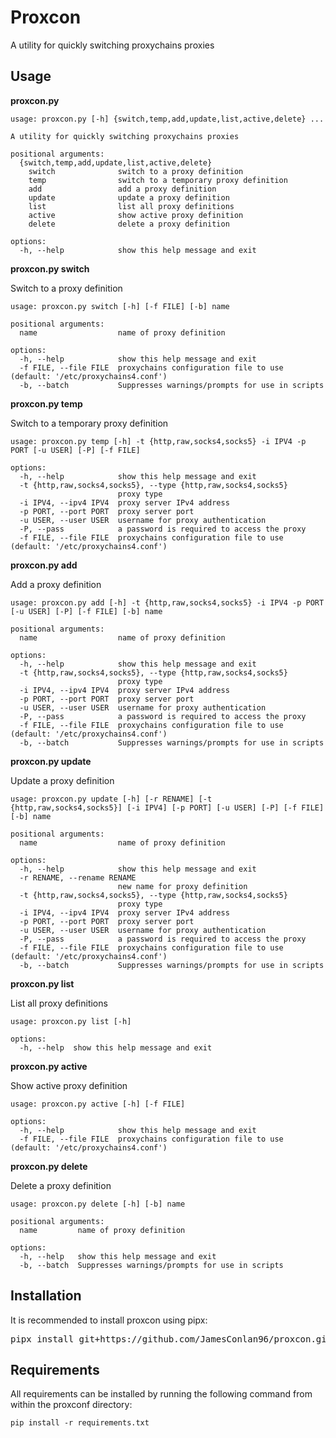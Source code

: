 # Proxcon

A utility for quickly switching proxychains proxies

## Usage

**proxcon.py**

```
usage: proxcon.py [-h] {switch,temp,add,update,list,active,delete} ...

A utility for quickly switching proxychains proxies

positional arguments:
  {switch,temp,add,update,list,active,delete}
    switch              switch to a proxy definition
    temp                switch to a temporary proxy definition
    add                 add a proxy definition
    update              update a proxy definition
    list                list all proxy definitions
    active              show active proxy definition
    delete              delete a proxy definition

options:
  -h, --help            show this help message and exit
```

**proxcon.py switch**

Switch to a proxy definition

```
usage: proxcon.py switch [-h] [-f FILE] [-b] name

positional arguments:
  name                  name of proxy definition

options:
  -h, --help            show this help message and exit
  -f FILE, --file FILE  proxychains configuration file to use (default: '/etc/proxychains4.conf')
  -b, --batch           Suppresses warnings/prompts for use in scripts
```

**proxcon.py temp**

Switch to a temporary proxy definition

```
usage: proxcon.py temp [-h] -t {http,raw,socks4,socks5} -i IPV4 -p PORT [-u USER] [-P] [-f FILE]

options:
  -h, --help            show this help message and exit
  -t {http,raw,socks4,socks5}, --type {http,raw,socks4,socks5}
                        proxy type
  -i IPV4, --ipv4 IPV4  proxy server IPv4 address
  -p PORT, --port PORT  proxy server port
  -u USER, --user USER  username for proxy authentication
  -P, --pass            a password is required to access the proxy
  -f FILE, --file FILE  proxychains configuration file to use (default: '/etc/proxychains4.conf')
```

**proxcon.py add**

Add a proxy definition

```
usage: proxcon.py add [-h] -t {http,raw,socks4,socks5} -i IPV4 -p PORT [-u USER] [-P] [-f FILE] [-b] name

positional arguments:
  name                  name of proxy definition

options:
  -h, --help            show this help message and exit
  -t {http,raw,socks4,socks5}, --type {http,raw,socks4,socks5}
                        proxy type
  -i IPV4, --ipv4 IPV4  proxy server IPv4 address
  -p PORT, --port PORT  proxy server port
  -u USER, --user USER  username for proxy authentication
  -P, --pass            a password is required to access the proxy
  -f FILE, --file FILE  proxychains configuration file to use (default: '/etc/proxychains4.conf')
  -b, --batch           Suppresses warnings/prompts for use in scripts
```

**proxcon.py update**

Update a proxy definition

```
usage: proxcon.py update [-h] [-r RENAME] [-t {http,raw,socks4,socks5}] [-i IPV4] [-p PORT] [-u USER] [-P] [-f FILE] [-b] name

positional arguments:
  name                  name of proxy definition

options:
  -h, --help            show this help message and exit
  -r RENAME, --rename RENAME
                        new name for proxy definition
  -t {http,raw,socks4,socks5}, --type {http,raw,socks4,socks5}
                        proxy type
  -i IPV4, --ipv4 IPV4  proxy server IPv4 address
  -p PORT, --port PORT  proxy server port
  -u USER, --user USER  username for proxy authentication
  -P, --pass            a password is required to access the proxy
  -f FILE, --file FILE  proxychains configuration file to use (default: '/etc/proxychains4.conf')
  -b, --batch           Suppresses warnings/prompts for use in scripts
```

**proxcon.py list**

List all proxy definitions

```
usage: proxcon.py list [-h]

options:
  -h, --help  show this help message and exit
```

**proxcon.py active**

Show active proxy definition

```
usage: proxcon.py active [-h] [-f FILE]

options:
  -h, --help            show this help message and exit
  -f FILE, --file FILE  proxychains configuration file to use (default: '/etc/proxychains4.conf')
```

**proxcon.py delete**

Delete a proxy definition

```
usage: proxcon.py delete [-h] [-b] name

positional arguments:
  name         name of proxy definition

options:
  -h, --help   show this help message and exit
  -b, --batch  Suppresses warnings/prompts for use in scripts
```

## Installation

It is recommended to install proxcon using pipx:
<pre>
pipx install git+https://github.com/JamesConlan96/proxcon.git
</pre>

## Requirements

All requirements can be installed by running the following command from within the proxconf directory:

```
pip install -r requirements.txt
```
